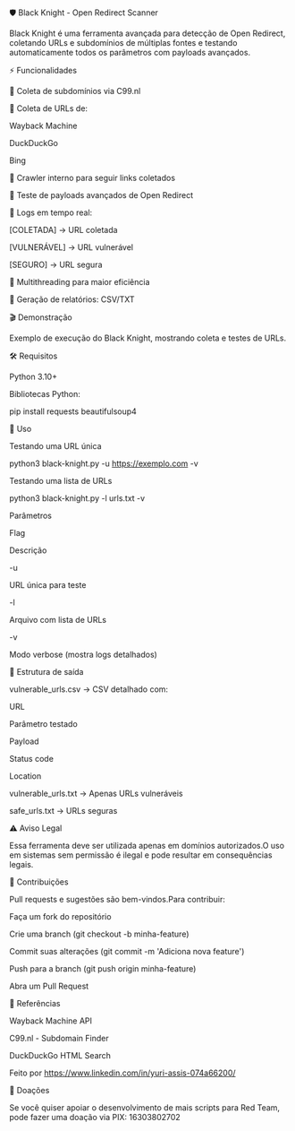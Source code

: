 🛡️ Black Knight - Open Redirect Scanner







 


Black Knight é uma ferramenta avançada para detecção de Open Redirect, coletando URLs e subdomínios de múltiplas fontes e testando automaticamente todos os parâmetros com payloads avançados.

⚡ Funcionalidades

🔹 Coleta de subdomínios via C99.nl

🔹 Coleta de URLs de:

Wayback Machine

DuckDuckGo

Bing

🔹 Crawler interno para seguir links coletados

🔹 Teste de payloads avançados de Open Redirect

🔹 Logs em tempo real:

[COLETADA] → URL coletada

[VULNERÁVEL] → URL vulnerável

[SEGURO] → URL segura

🔹 Multithreading para maior eficiência

🔹 Geração de relatórios: CSV/TXT

🎬 Demonstração

Exemplo de execução do Black Knight, mostrando coleta e testes de URLs.

🛠️ Requisitos

Python 3.10+

Bibliotecas Python:

pip install requests beautifulsoup4

🚀 Uso

Testando uma URL única

python3 black-knight.py -u https://exemplo.com -v

Testando uma lista de URLs

python3 black-knight.py -l urls.txt -v

Parâmetros

Flag

Descrição

-u

URL única para teste

-l

Arquivo com lista de URLs

-v

Modo verbose (mostra logs detalhados)

📄 Estrutura de saída

vulnerable_urls.csv → CSV detalhado com:

URL

Parâmetro testado

Payload

Status code

Location

vulnerable_urls.txt → Apenas URLs vulneráveis

safe_urls.txt → URLs seguras

⚠️ Aviso Legal

Essa ferramenta deve ser utilizada apenas em domínios autorizados.O uso em sistemas sem permissão é ilegal e pode resultar em consequências legais.

📌 Contribuições

Pull requests e sugestões são bem-vindos.Para contribuir:

Faça um fork do repositório

Crie uma branch (git checkout -b minha-feature)

Commit suas alterações (git commit -m 'Adiciona nova feature')

Push para a branch (git push origin minha-feature)

Abra um Pull Request

🔗 Referências

Wayback Machine API

C99.nl - Subdomain Finder

DuckDuckGo HTML Search

Feito por https://www.linkedin.com/in/yuri-assis-074a66200/


💖 Doações

Se você quiser apoiar o desenvolvimento de mais scripts para Red Team, pode fazer uma doação via PIX: 16303802702
